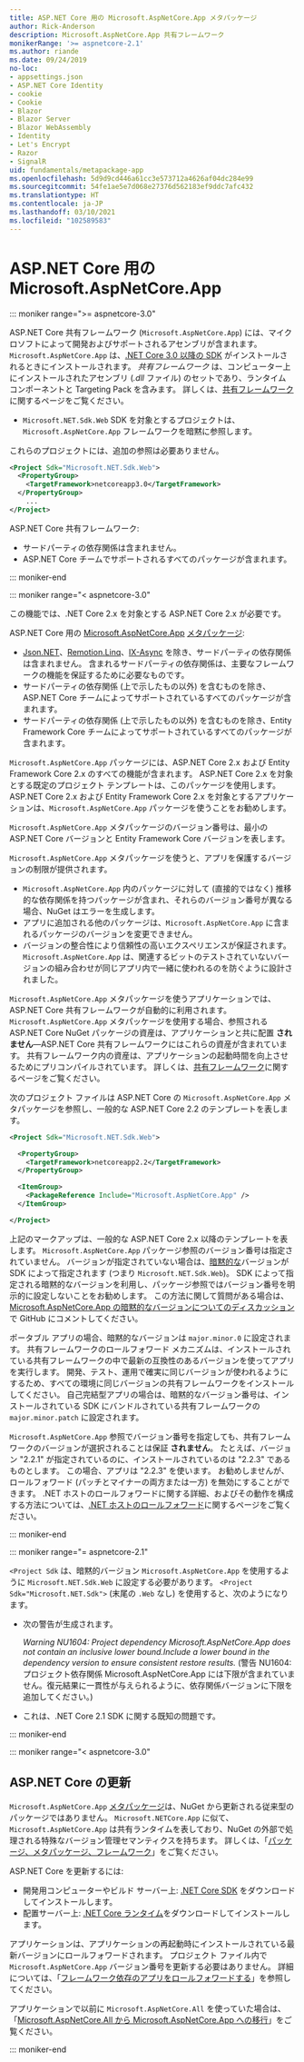 ```yaml
---
title: ASP.NET Core 用の Microsoft.AspNetCore.App メタパッケージ
author: Rick-Anderson
description: Microsoft.AspNetCore.App 共有フレームワーク
monikerRange: '>= aspnetcore-2.1'
ms.author: riande
ms.date: 09/24/2019
no-loc:
- appsettings.json
- ASP.NET Core Identity
- cookie
- Cookie
- Blazor
- Blazor Server
- Blazor WebAssembly
- Identity
- Let's Encrypt
- Razor
- SignalR
uid: fundamentals/metapackage-app
ms.openlocfilehash: 5d9d9cd446a61cc3e573712a4626af04dc284e99
ms.sourcegitcommit: 54fe1ae5e7d068e27376d562183ef9ddc7afc432
ms.translationtype: HT
ms.contentlocale: ja-JP
ms.lasthandoff: 03/10/2021
ms.locfileid: "102589583"
---
```

# <a name="microsoftaspnetcoreapp-for-aspnet-core"></a>ASP.NET Core 用の Microsoft.AspNetCore.App

::: moniker range=">= aspnetcore-3.0"

 ASP.NET Core 共有フレームワーク (`Microsoft.AspNetCore.App`) には、マイクロソフトによって開発およびサポートされるアセンブリが含まれます。 `Microsoft.AspNetCore.App` は、[.NET Core 3.0 以降の SDK](https://dotnet.microsoft.com/download/dotnet-core/3.0) がインストールされるときにインストールされます。 *共有フレームワーク* は、コンピューター上にインストールされたアセンブリ (*.dll* ファイル) のセットであり、ランタイム コンポーネントと Targeting Pack を含みます。 詳しくは、[共有フレームワーク](https://natemcmaster.com/blog/2018/08/29/netcore-primitives-2/)に関するページをご覧ください。

* `Microsoft.NET.Sdk.Web` SDK を対象とするプロジェクトは、`Microsoft.AspNetCore.App` フレームワークを暗黙に参照します。

これらのプロジェクトには、追加の参照は必要ありません。

```xml
<Project Sdk="Microsoft.NET.Sdk.Web">
  <PropertyGroup>
    <TargetFramework>netcoreapp3.0</TargetFramework>
  </PropertyGroup>
    ...
</Project>
```

ASP.NET Core 共有フレームワーク:

* サードパーティの依存関係は含まれません。
* ASP.NET Core チームでサポートされるすべてのパッケージが含まれます。

::: moniker-end

::: moniker range="< aspnetcore-3.0"

この機能では、.NET Core 2.x を対象とする ASP.NET Core 2.x が必要です。

ASP.NET Core 用の [Microsoft.AspNetCore.App](https://www.nuget.org/packages/Microsoft.AspNetCore.App) [メタパッケージ](/dotnet/core/packages#metapackages):

* [Json.NET](https://www.nuget.org/packages/Newtonsoft.Json/)、[Remotion.Linq](https://www.nuget.org/packages/Remotion.Linq/)、[IX-Async](https://www.nuget.org/packages/System.Interactive.Async/) を除き、サードパーティの依存関係は含まれません。 含まれるサードパーティの依存関係は、主要なフレームワークの機能を保証するために必要なものです。
* サードパーティの依存関係 (上で示したもの以外) を含むものを除き、ASP.NET Core チームによってサポートされているすべてのパッケージが含まれます。
* サードパーティの依存関係 (上で示したもの以外) を含むものを除き、Entity Framework Core チームによってサポートされているすべてのパッケージが含まれます。

`Microsoft.AspNetCore.App` パッケージには、ASP.NET Core 2.x および Entity Framework Core 2.x のすべての機能が含まれます。 ASP.NET Core 2.x を対象とする既定のプロジェクト テンプレートは、このパッケージを使用します。 ASP.NET Core 2.x および Entity Framework Core 2.x を対象とするアプリケーションは、`Microsoft.AspNetCore.App` パッケージを使うことをお勧めします。

`Microsoft.AspNetCore.App` メタパッケージのバージョン番号は、最小の ASP.NET Core バージョンと Entity Framework Core バージョンを表します。

`Microsoft.AspNetCore.App` メタパッケージを使うと、アプリを保護するバージョンの制限が提供されます。

* `Microsoft.AspNetCore.App` 内のパッケージに対して (直接的ではなく) 推移的な依存関係を持つパッケージが含まれ、それらのバージョン番号が異なる場合、NuGet はエラーを生成します。
* アプリに追加される他のパッケージは、`Microsoft.AspNetCore.App` に含まれるパッケージのバージョンを変更できません。
* バージョンの整合性により信頼性の高いエクスペリエンスが保証されます。 `Microsoft.AspNetCore.App` は、関連するビットのテストされていないバージョンの組み合わせが同じアプリ内で一緒に使われるのを防ぐように設計されました。

`Microsoft.AspNetCore.App` メタパッケージを使うアプリケーションでは、ASP.NET Core 共有フレームワークが自動的に利用されます。 `Microsoft.AspNetCore.App` メタパッケージを使用する場合、参照される ASP.NET Core NuGet パッケージの資産は、アプリケーションと共に配置 **されません**&mdash;ASP.NET Core 共有フレームワークにはこれらの資産が含まれています。 共有フレームワーク内の資産は、アプリケーションの起動時間を向上させるためにプリコンパイルされています。 詳しくは、[共有フレームワーク](https://natemcmaster.com/blog/2018/08/29/netcore-primitives-2/)に関するページをご覧ください。

次のプロジェクト ファイルは ASP.NET Core の `Microsoft.AspNetCore.App` メタパッケージを参照し、一般的な ASP.NET Core 2.2 のテンプレートを表します。

```xml
<Project Sdk="Microsoft.NET.Sdk.Web">

  <PropertyGroup>
    <TargetFramework>netcoreapp2.2</TargetFramework>
  </PropertyGroup>

  <ItemGroup>
    <PackageReference Include="Microsoft.AspNetCore.App" />
  </ItemGroup>

</Project>
```

上記のマークアップは、一般的な ASP.NET Core 2.x 以降のテンプレートを表します。 `Microsoft.AspNetCore.App` パッケージ参照のバージョン番号は指定されていません。 バージョンが指定されていない場合は、[暗黙的な](https://github.com/dotnet/core/blob/main/release-notes/1.0/sdk/1.0-rc3-implicit-package-refs.md)バージョンが SDK によって指定されます (つまり `Microsoft.NET.Sdk.Web`)。 SDK によって指定される暗黙的なバージョンを利用し、パッケージ参照ではバージョン番号を明示的に設定しないことをお勧めします。 この方法に関して質問がある場合は、[Microsoft.AspNetCore.App の暗黙的なバージョンについてのディスカッション](https://github.com/dotnet/AspNetCore.Docs/issues/6430)で GitHub にコメントしてください。

ポータブル アプリの場合、暗黙的なバージョンは `major.minor.0` に設定されます。 共有フレームワークのロールフォワード メカニズムは、インストールされている共有フレームワークの中で最新の互換性のあるバージョンを使ってアプリを実行します。 開発、テスト、運用で確実に同じバージョンが使われるようにするため、すべての環境に同じバージョンの共有フレームワークをインストールしてください。 自己完結型アプリの場合は、暗黙的なバージョン番号は、インストールされている SDK にバンドルされている共有フレームワークの `major.minor.patch` に設定されます。

`Microsoft.AspNetCore.App` 参照でバージョン番号を指定しても、共有フレームワークのバージョンが選択されることは保証 **されません**。 たとえば、バージョン "2.2.1" が指定されているのに、インストールされているのは "2.2.3" であるものとします。 この場合、アプリは "2.2.3" を使います。 お勧めしませんが、ロールフォワード (パッチとマイナーの両方または一方) を無効にすることができます。 .NET ホストのロールフォワードに関する詳細、およびその動作を構成する方法については、[.NET ホストのロールフォワード](https://github.com/dotnet/core-setup/blob/master/Documentation/design-docs/roll-forward-on-no-candidate-fx.md)に関するページをご覧ください。

::: moniker-end

::: moniker range="= aspnetcore-2.1"

`<Project Sdk` は、暗黙的バージョン `Microsoft.AspNetCore.App` を使用するように `Microsoft.NET.Sdk.Web` に設定する必要があります。 `<Project Sdk="Microsoft.NET.Sdk">` (末尾の `.Web` なし) を使用すると、次のようになります。

* 次の警告が生成されます。

  *Warning NU1604: Project dependency Microsoft.AspNetCore.App does not contain an inclusive lower bound.Include a lower bound in the dependency version to ensure consistent restore results.* (警告 NU1604: プロジェクト依存関係 Microsoft.AspNetCore.App には下限が含まれていません。復元結果に一貫性が与えられるように、依存関係バージョンに下限を追加してください。)

* これは、.NET Core 2.1 SDK に関する既知の問題です。

::: moniker-end

::: moniker range="< aspnetcore-3.0"

<a name="update"></a>

## <a name="update-aspnet-core"></a>ASP.NET Core の更新

`Microsoft.AspNetCore.App` [メタパッケージ](/dotnet/core/packages#metapackages)は、NuGet から更新される従来型のパッケージではありません。 `Microsoft.NETCore.App` に似て、`Microsoft.AspNetCore.App` は共有ランタイムを表しており、NuGet の外部で処理される特殊なバージョン管理セマンティクスを持ちます。 詳しくは、「[パッケージ、メタパッケージ、フレームワーク](/dotnet/core/packages)」をご覧ください。

ASP.NET Core を更新するには:

* 開発用コンピューターやビルド サーバー上: [.NET Core SDK](https://dotnet.microsoft.com/download) をダウンロードしてインストールします。
* 配置サーバー上: [.NET Core ランタイム](https://dotnet.microsoft.com/download)をダウンロードしてインストールします。

 アプリケーションは、アプリケーションの再起動時にインストールされている最新バージョンにロールフォワードされます。 プロジェクト ファイル内で `Microsoft.AspNetCore.App` バージョン番号を更新する必要はありません。 詳細については、「[フレームワーク依存のアプリをロールフォワードする](/dotnet/core/versions/selection#framework-dependent-apps-roll-forward)」を参照してください。

アプリケーションで以前に `Microsoft.AspNetCore.All` を使っていた場合は、「[Microsoft.AspNetCore.All から Microsoft.AspNetCore.App への移行](xref:fundamentals/metapackage#migrate)」をご覧ください。

::: moniker-end
